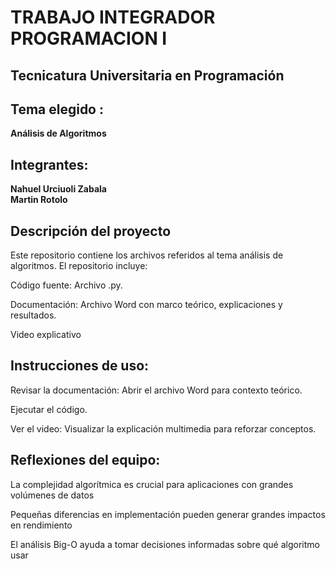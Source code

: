 # TRABAJO INTEGRADOR  PROGRAMACION I

## Tecnicatura Universitaria en Programación

## Tema elegido :
  **Análisis de Algoritmos**

## Integrantes: 
  **Nahuel Urciuoli Zabala**  
  **Martin Rotolo**  

## Descripción del proyecto
Este repositorio contiene los archivos referidos al tema análisis de algoritmos. El repositorio incluye:

Código fuente: Archivo .py.

Documentación: Archivo Word con marco teórico, explicaciones y resultados.

Video explicativo

## Instrucciones de uso:

Revisar la documentación: Abrir el archivo Word para contexto teórico.

Ejecutar el código.

Ver el video: Visualizar la explicación multimedia para reforzar conceptos.

## Reflexiones del equipo:

La complejidad algorítmica es crucial para aplicaciones con grandes volúmenes de datos

Pequeñas diferencias en implementación pueden generar grandes impactos en rendimiento

El análisis Big-O ayuda a tomar decisiones informadas sobre qué algoritmo usar
